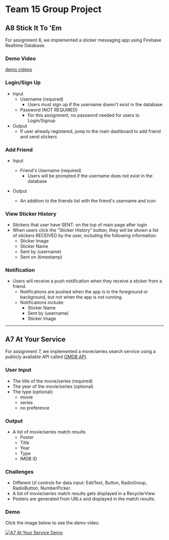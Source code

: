 # Team 15 Group Project

## A8 Stick It To 'Em

For assignment 8, we implemented a sticker messaging app using Firebase Realtime Database.

### Demo Video
[demo videos](https://drive.google.com/drive/folders/16C-pjb0t0p8WViBVeEyviP4ALY0hjgJH?usp=sharing)

### Login/Sign Up

- Input
  - Username (required)
    - Users must sign up if the username doesn't exist in the database
  - Password (NOT REQUIRED)
    - For this assignment, no password needed for users to Login/Signup
- Output
  - If user already registered, jump to the main dashboard to add friend and send stickers

### Add Friend

- Input
  - Friend's Username (required)
    - Users will be prompted if the username does not exist in the database

- Output
  - An addition to the friends list with the friend's username and icon

### View Sticker History

- Stickers that user have SENT: on the top of main page after login
- When users click the "Sticker History" button, they will be shown a list of stickers RECEIVED by the user, including the following information:
  - Sticker Image
  - Sticker Name
  - Sent by (username)
  - Sent on (timestamp)

### Notification

- Users will receive a push notification when they receive a sticker from a friend.
  - Notifications are pushed when the app is in the foreground or background, but not when the app is not running.
  - Notifications include:
    - Sticker Name
    - Sent by (username)
    - Sticker Image
    
-----

## A7 At Your Service

For assignment 7, we implemented a move/series search service using a publicly available API called [OMDB API](https://www.omdbapi.com/).

### User Input

- The title of the movie/series (required)
- The year of the movie/series (optional)
- The type (optional): 
    - movie 
    - series
    - no preference

### Output

- A list of movie/series match results
    - Poster
    - Title
    - Year
    - Type
    - IMDB ID

### Challenges

- Different UI controls for data input: EditText, Button, RadioGroup, RadioButton, NumberPicker.
- A list of movie/series match results gets displayed in a RecyclerView.
- Posters are generated from URLs and displayed in the match results.

### Demo

Click the image below to see the demo video.

[![A7 At Your Service Demo](https://github.com/jaimesi/NUMADFa22_Team15/blob/master/app/src/main/AtYourServiceScreenshot.png)](https://youtube.com/shorts/5BUv1S5vinA?feature=share)
